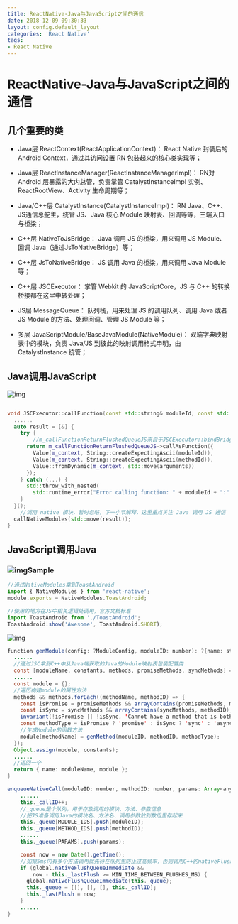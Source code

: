 ```yaml
---
title: ReactNative-Java与JavaScript之间的通信
date: 2018-12-09 09:30:33
layout: config.default_layout
categories: 'React Native'
tags:
- React Native
---
```

# ReactNative-Java与JavaScript之间的通信

## 几个重要的类



- Java层 ReactContext(ReactApplicationContext)： React Native 封装后的 Android Context，通过其访问设置 RN 包装起来的核心类实现等；

- Java层 ReactInstanceManager(ReactInstanceManagerImpl)： RN对 Android 层暴露的大内总管，负责掌管 CatalystInstanceImpl 实例、ReactRootView、Activity 生命周期等；

- Java/C++层 CatalystInstance(CatalystInstanceImpl)： RN Java、C++、JS通信总舵主，统管 JS、Java 核心 Module 映射表、回调等等，三端入口与桥梁；

- C++层 NativeToJsBridge： Java 调用 JS 的桥梁，用来调用 JS Module、回调 Java（通过JsToNativeBridge）等；

- C++层 JsToNativeBridge： JS 调用 Java 的桥梁，用来调用 Java Module等；

- C++层 JSCExecutor： 掌管 Webkit 的 JavaScriptCore，JS 与 C++ 的转换桥接都在这里中转处理；

- JS层 MessageQueue： 队列栈，用来处理 JS 的调用队列、调用 Java 或者 JS Module 的方法、处理回调、管理 JS Module 等；

- 多层 JavaScriptModule/BaseJavaModule(NativeModule)： 双端字典映射表中的模块，负责 Java/JS 到彼此的映射调用格式申明，由 CatalystInstance 统管；



## Java调用JavaScript

![img](https://cdn.nlark.com/yuque/0/2018/png/199077/1543751641173-8a70a3ba-ff6e-41af-bbfc-3bc04fc848d2.png)

```c++

void JSCExecutor::callFunction(const std::string& moduleId, const std::string& methodId, const folly::dynamic& arguments) {
  ......
  auto result = [&] {
    try {
        //m_callFunctionReturnFlushedQueueJS来自于JSCExecutor::bindBridge()方法中初始化，JSCExecutor::bindBridge()是在前面分析启动流程时被调用的，实质是负责通过 Webkit JSC 拿到 JS 端代码的相关对象和方法引用，譬如拿到 JS 端 BatchedBridge.js 的 __fbBatchedBridge 属性与 MessageQueue.js 的 callFunctionReturnFlushedQueue 方法引用。此处实质为调用 MessageQueue.js 的 callFunctionReturnFlushedQueue 方法。
      return m_callFunctionReturnFlushedQueueJS->callAsFunction({
        Value(m_context, String::createExpectingAscii(moduleId)),
        Value(m_context, String::createExpectingAscii(methodId)),
        Value::fromDynamic(m_context, std::move(arguments))
      });
    } catch (...) {
      std::throw_with_nested(
        std::runtime_error("Error calling function: " + moduleId + ":" + methodId));
    }
  }();
    //调用 native 模块，暂时忽略，下一小节解释，这里重点关注 Java 调用 JS 通信
  callNativeModules(std::move(result));
}
```



## JavaScript调用Java



### ![img](https://cdn.nlark.com/yuque/0/2018/png/199077/1543751615410-914290d1-f1a8-44e0-89e3-26176a5fe11a.png)Sample



```js
//通过NativeModules拿到ToastAndroid
import { NativeModules } from 'react-native';
module.exports = NativeModules.ToastAndroid;

//使用的地方在JS中相关逻辑处调用，官方文档标准
import ToastAndroid from './ToastAndroid';
ToastAndroid.show('Awesome', ToastAndroid.SHORT);
```



![img](file:///var/folders/v0/8dgsh1jd74qfkddq5pcp_znc0000gn/T/abnerworks.Typora/image-20181202165046268.png?lastModify=1543751522)

```java
function genModule(config: ?ModuleConfig, moduleID: number): ?{name: string, module?: Object} {
  ......
  //通过JSC拿到C++中从Java端获取的Java的Module映射表包装配置类
  const [moduleName, constants, methods, promiseMethods, syncMethods] = config;
  ......
  const module = {};
  //遍历构建module的属性方法
  methods && methods.forEach((methodName, methodID) => {
    const isPromise = promiseMethods && arrayContains(promiseMethods, methodID);
    const isSync = syncMethods && arrayContains(syncMethods, methodID);
    invariant(!isPromise || !isSync, 'Cannot have a method that is both async and a sync hook');
    const methodType = isPromise ? 'promise' : isSync ? 'sync' : 'async';
    //生成Module的函数方法
    module[methodName] = genMethod(moduleID, methodID, methodType);
  });
  Object.assign(module, constants);
  ......
  //返回一个
  return { name: moduleName, module };
}

enqueueNativeCall(moduleID: number, methodID: number, params: Array<any>, onFail: ?Function, onSucc: ?Function) {
    ......
    this._callID++;
    //_queue是个队列，用于存放调用的模块、方法、参数信息
    //把JS准备调用Java的模块名、方法名、调用参数放到数组里存起来
    this._queue[MODULE_IDS].push(moduleID);
    this._queue[METHOD_IDS].push(methodID);
    ......
    this._queue[PARAMS].push(params);

    const now = new Date().getTime();
    //如果5ms内有多个方法调用就先待在队列里防止过高频率，否则调用C++的nativeFlushQueueImmediate方法
    if (global.nativeFlushQueueImmediate &&
        now - this._lastFlush >= MIN_TIME_BETWEEN_FLUSHES_MS) {
      global.nativeFlushQueueImmediate(this._queue);
      this._queue = [[], [], [], this._callID];
      this._lastFlush = now;
    }
    ......
}
```